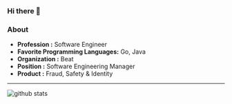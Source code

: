### Hi there 👋

### About

-  **Profession :** Software Engineer
-  **Favorite Programming Languages:** Go, Java 
-  **Organization :** Beat
-  **Position :** Software Engineering Manager
-  **Product :** Fraud, Safety & Identity

---

![github stats](https://github-readme-stats.vercel.app/api?username=oss92&show_icons=true)


<!--
**oss92/oss92** is a ✨ _special_ ✨ repository because its `README.md` (this file) appears on your GitHub profile.

Here are some ideas to get you started:

- 🔭 I’m currently working on ...
- 🌱 I’m currently learning ...
- 👯 I’m looking to collaborate on ...
- 🤔 I’m looking for help with ...
- 💬 Ask me about ...
- 📫 How to reach me: ...
- 😄 Pronouns: ...
- ⚡ Fun fact: ...
-->
